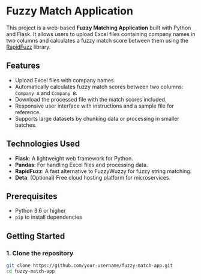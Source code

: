 # Fuzzy Match Application

This project is a web-based **Fuzzy Matching Application** built with Python and Flask. It allows users to upload Excel files containing company names in two columns and calculates a fuzzy match score between them using the [RapidFuzz](https://github.com/maxbachmann/RapidFuzz) library.

## Features

- Upload Excel files with company names.
- Automatically calculates fuzzy match scores between two columns: `Company A` and `Company B`.
- Download the processed file with the match scores included.
- Responsive user interface with instructions and a sample file for reference.
- Supports large datasets by chunking data or processing in smaller batches.

## Technologies Used

- **Flask**: A lightweight web framework for Python.
- **Pandas**: For handling Excel files and processing data.
- **RapidFuzz**: A fast alternative to FuzzyWuzzy for fuzzy string matching.
- **Deta**: (Optional) Free cloud hosting platform for microservices.

## Prerequisites

- Python 3.6 or higher
- `pip` to install dependencies

## Getting Started

### 1. Clone the repository

```bash
git clone https://github.com/your-username/fuzzy-match-app.git
cd fuzzy-match-app

